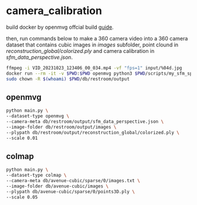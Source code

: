 # camera_calibration

build docker by openmvg offcial build [guide](https://github.com/openMVG/openMVG/blob/085fbe4f740b31c8a0ae5b824451eae68199ea63/BUILD.md?plain=1#L184).

then, run commands below to make a 360 camera video into a 360 camera dataset that contains cubic images in *images* subfolder, point clound in *reconstruction_global/colorized.ply* and camera calibration in *sfm_data_perspective.json*.

```bash
ffmpeg -i VID_20231023_123406_00_034.mp4 -vf "fps=1" input/%04d.jpg
docker run --rm -it -v $PWD:$PWD openmvg python3 $PWD/scripts/my_sfm_sphere.py $PWD/db/restroom/input $PWD/db/restroom/output
sudo chown -R $(whoami) $PWD/db/restroom/output
```

## openmvg
```bash
python main.py \
--dataset-type openmvg \
--camera-meta db/restroom/output/sfm_data_perspective.json \
--image-folder db/restroom/output/images \
--plypath db/restroom/output/reconstruction_global/colorized.ply \
--scale 0.01
```

## colmap
```bash
python main.py \
--dataset-type colmap \
--camera-meta db/avenue-cubic/sparse/0/images.txt \
--image-folder db/avenue-cubic/images \
--plypath db/avenue-cubic/sparse/0/points3D.ply \
--scale 0.05
```
